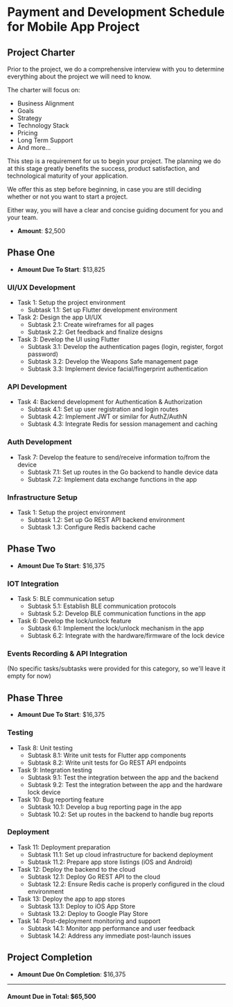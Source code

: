 # Payment and Development Schedule for Mobile App Project

## Project Charter

Prior to the project, we do a comprehensive interview with you to determine everything about the project we will need to know.

The charter will focus on:

- Business Alignment
- Goals
- Strategy
- Technology Stack
- Pricing
- Long Term Support
- And more...

This step is a requirement for us to begin your project. The planning we do at this stage greatly benefits the success, product satisfaction, and technological maturity of your application.

We offer this as step before beginning, in case you are still deciding whether or not you want to start a project.

Either way, you will have a clear and concise guiding document for you and your team.

- **Amount**: $2,500

## Phase One

- **Amount Due To Start**: $13,825

### UI/UX Development

- Task 1: Setup the project environment
  - Subtask 1.1: Set up Flutter development environment
- Task 2: Design the app UI/UX
  - Subtask 2.1: Create wireframes for all pages
  - Subtask 2.2: Get feedback and finalize designs
- Task 3: Develop the UI using Flutter
  - Subtask 3.1: Develop the authentication pages (login, register, forgot password)
  - Subtask 3.2: Develop the Weapons Safe management page
  - Subtask 3.3: Implement device facial/fingerprint authentication

### API Development

- Task 4: Backend development for Authentication & Authorization
  - Subtask 4.1: Set up user registration and login routes
  - Subtask 4.2: Implement JWT or similar for AuthZ/AuthN
  - Subtask 4.3: Integrate Redis for session management and caching

### Auth Development

- Task 7: Develop the feature to send/receive information to/from the device
  - Subtask 7.1: Set up routes in the Go backend to handle device data
  - Subtask 7.2: Implement data exchange functions in the app

### Infrastructure Setup

- Task 1: Setup the project environment
  - Subtask 1.2: Set up Go REST API backend environment
  - Subtask 1.3: Configure Redis backend cache

## Phase Two

- **Amount Due To Start**: $16,375

### IOT Integration

- Task 5: BLE communication setup
  - Subtask 5.1: Establish BLE communication protocols
  - Subtask 5.2: Develop BLE communication functions in the app
- Task 6: Develop the lock/unlock feature
  - Subtask 6.1: Implement the lock/unlock mechanism in the app
  - Subtask 6.2: Integrate with the hardware/firmware of the lock device

### Events Recording & API Integration

(No specific tasks/subtasks were provided for this category, so we'll leave it empty for now)

## Phase Three

- **Amount Due To Start**: $16,375

### Testing

- Task 8: Unit testing
  - Subtask 8.1: Write unit tests for Flutter app components
  - Subtask 8.2: Write unit tests for Go REST API endpoints
- Task 9: Integration testing
  - Subtask 9.1: Test the integration between the app and the backend
  - Subtask 9.2: Test the integration between the app and the hardware lock device
- Task 10: Bug reporting feature
  - Subtask 10.1: Develop a bug reporting page in the app
  - Subtask 10.2: Set up routes in the backend to handle bug reports

### Deployment

- Task 11: Deployment preparation
  - Subtask 11.1: Set up cloud infrastructure for backend deployment
  - Subtask 11.2: Prepare app store listings (iOS and Android)
- Task 12: Deploy the backend to the cloud
  - Subtask 12.1: Deploy Go REST API to the cloud
  - Subtask 12.2: Ensure Redis cache is properly configured in the cloud environment
- Task 13: Deploy the app to app stores
  - Subtask 13.1: Deploy to iOS App Store
  - Subtask 13.2: Deploy to Google Play Store
- Task 14: Post-deployment monitoring and support
  - Subtask 14.1: Monitor app performance and user feedback
  - Subtask 14.2: Address any immediate post-launch issues

## Project Completion

- **Amount Due On Completion**: $16,375

---

#### Amount Due in Total: $65,500
